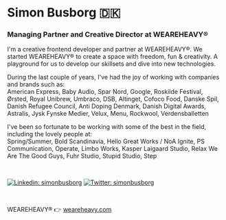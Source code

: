 # Simon Busborg 🇩🇰
### Managing Partner and Creative Director at WEAREHEAVY®

I'm a creative frontend developer and partner at WEAREHEAVY®. We started WEAREHEAVY® to create a space with freedom, fun & creativity. A playground for us to develop our skillsets and dive into new technologies.

During the last couple of years, I've had the joy of working with companies and brands such as: <br />
American Express, Baby Audio, Spar Nord, Google, Roskilde Festival, Ørsted, Royal Unibrew, Umbraco, DSB, Altinget, Cofoco Food, Danske Spil, Danish Refugee Council, Anti Doping Denmark, Danish Digital Awards, Astralis, Jysk Fynske Medier, Velux, Menu, Rockwool, Verdensballetten

I've been so fortunate to be working with some of the best in the field, including the lovely people at: <br />
Spring/Summer, Bold Scandinavia, Hello Great Works / NoA Ignite, PS Communication, Operate, Limbo Works, Kasper Laigaard Studio, Relax We Are The Good Guys, Fuhr Studio, Stupid Studio, Step

<br />

 [![Linkedin: simonbusborg](https://img.shields.io/badge/-simonbusborg-blue?style=flat-square&logo=Linkedin&logoColor=white&link=https://https://dk.linkedin.com/in/simonbusborg/)](https://dk.linkedin.com/in/simonbusborg) [![Twitter: simonbusborg](https://img.shields.io/twitter/follow/simonbusborg?style=social)](https://twitter.com/simonbusborg)
 
<br />

WEAREHEAVY® 👉 [weareheavy.com](https://weareheavy.com)

